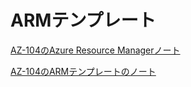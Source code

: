 # ARMテンプレート

[AZ-104のAzure Resource Managerノート](../az104/../AZ-104/mod03-01-arm.md)

[AZ-104のARMテンプレートのノート](../az104/../AZ-104/mod03-mod03-04-template.md)
